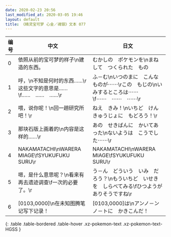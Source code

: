 ```yaml
---
date: 2020-02-23 20:56
last_modified_at: 2020-03-05 19:46
layout: default
title: 《精灵宝可梦 心金／魂银》文本 077
---
```

| 编号 | 中文 | 日文 |
| ---- | ---- | ---- |
| 0 | 依照从前的宝可梦的样子\n建造的东西。 | むかしの　ポケモンを\nまねして　つくられた　もの |
| 1 | 呼，\n不知是何时的东西……\r这些文字的意思是……\f……　……　……\r | ふ－む\nいつのまに　こんなものが⋯⋯\rこの　もじの\nいみするところは⋯⋯\f⋯⋯　⋯⋯　⋯⋯\r |
| 2 | 喂，说你呢！\n回一趟研究所吧！\r | ねえ　きみ！\nいちど　けんきゅうじょに　もどろう！\r |
| 3 | 那块石版上画着的\n内容是这样的……\r | あの　せきばんに　かいてあった\nないようは　こうでした⋯⋯\r |
| 4 | NAKAMATACHI\nWARERA　MIAGE\fSYUKUFUKU　SURU\r | NAKAMATACHI\nWARERA　MIAGE\fSYUKUFUKU　SURU\r |
| 5 | 嗯，是什么意思呢？\n看来有再去遗迹调查\f一次的必要了。\r | う－ん　どういう　いみ　だろう？\nもういちど　いせきを　しらべてみる\fひつようが　ありそうですね\r |
| 6 | [0103,0000]\n在未知图腾笔记写下记录！ | [0103,0000]は\nアンノ－ンノ－トに　かきこんだ！ |
{: .table .table-bordered .table-hover .xz-pokemon-text .xz-pokemon-text-HGSS }